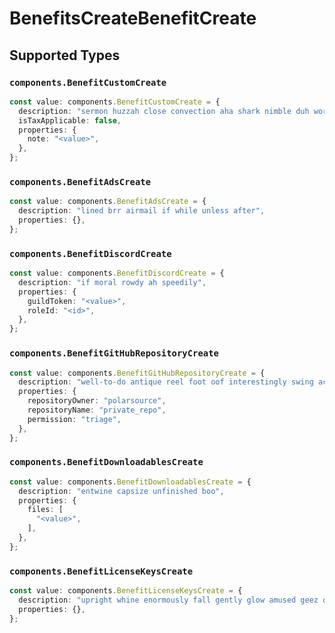 # BenefitsCreateBenefitCreate


## Supported Types

### `components.BenefitCustomCreate`

```typescript
const value: components.BenefitCustomCreate = {
  description: "sermon huzzah close convection aha shark nimble duh wordy phew",
  isTaxApplicable: false,
  properties: {
    note: "<value>",
  },
};
```

### `components.BenefitAdsCreate`

```typescript
const value: components.BenefitAdsCreate = {
  description: "lined brr airmail if while unless after",
  properties: {},
};
```

### `components.BenefitDiscordCreate`

```typescript
const value: components.BenefitDiscordCreate = {
  description: "if moral rowdy ah speedily",
  properties: {
    guildToken: "<value>",
    roleId: "<id>",
  },
};
```

### `components.BenefitGitHubRepositoryCreate`

```typescript
const value: components.BenefitGitHubRepositoryCreate = {
  description: "well-to-do antique reel foot oof interestingly swing across",
  properties: {
    repositoryOwner: "polarsource",
    repositoryName: "private_repo",
    permission: "triage",
  },
};
```

### `components.BenefitDownloadablesCreate`

```typescript
const value: components.BenefitDownloadablesCreate = {
  description: "entwine capsize unfinished boo",
  properties: {
    files: [
      "<value>",
    ],
  },
};
```

### `components.BenefitLicenseKeysCreate`

```typescript
const value: components.BenefitLicenseKeysCreate = {
  description: "upright whine enormously fall gently glow amused geez oval per",
  properties: {},
};
```

